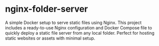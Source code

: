 # nginx-folder-server
A simple Docker setup to serve static files using Nginx. This project includes a ready-to-use Nginx configuration and Docker Compose file to quickly deploy a static file server from any local folder. Perfect for hosting static websites or assets with minimal setup.

